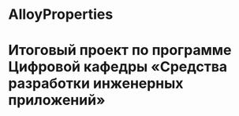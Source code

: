 # AlloyProperties
# Итоговый проект по программе  Цифровой кафедры «Средства разработки инженерных приложений»
